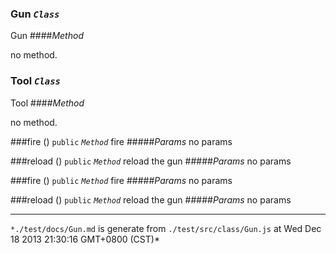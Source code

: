 

### Gun *`Class`*

Gun
####*Method*

no method.
### Tool *`Class`*

Tool
####*Method*

no method.


###fire ()  `public`    *`Method`*
fire
#####*Params*
no params

###reload ()  `public`    *`Method`*
reload the gun
#####*Params*
no params

###fire ()  `public`    *`Method`*
fire
#####*Params*
no params

###reload ()  `public`    *`Method`*
reload the gun
#####*Params*
no params


---
`*./test/docs/Gun.md` is generate from `./test/src/class/Gun.js` at Wed Dec 18 2013 21:30:16 GMT+0800 (CST)*